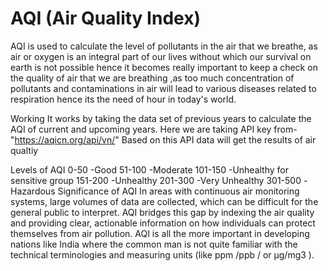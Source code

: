 # AQI (Air Quality Index)
AQI is used to calculate the level of pollutants in the air that we breathe, as air or oxygen is an integral part of our lives without which our survival on earth is not possible hence it becomes really important to keep a check on the quality of air that we are breathing ,as too much concentration of pollutants and contaminations in air will lead to various diseases related to respiration hence its the need of hour in today's world.

Working
It works by taking the data set of previous years to calculate the AQI of current and upcoming years. Here we are taking API key from- "https://aqicn.org/api/vn/" Based on this API data will get the results of air qualtiy

Levels of AQI
0-50 -Good
51-100 -Moderate
101-150 -Unhealthy for sensitive group
151-200 -Unhealthy
201-300 -Very Unhealthy
301-500 -Hazardous
Significance of AQI
In areas with continuous air monitoring systems, large volumes of data are collected, which can be difficult for the general public to interpret. AQI bridges this gap by indexing the air quality and providing clear, actionable information on how individuals can protect themselves from air pollution.
AQI is all the more important in developing nations like India where the common man is not quite familiar with the technical terminologies and measuring units (like ppm /ppb / or µg/mg3 ).
